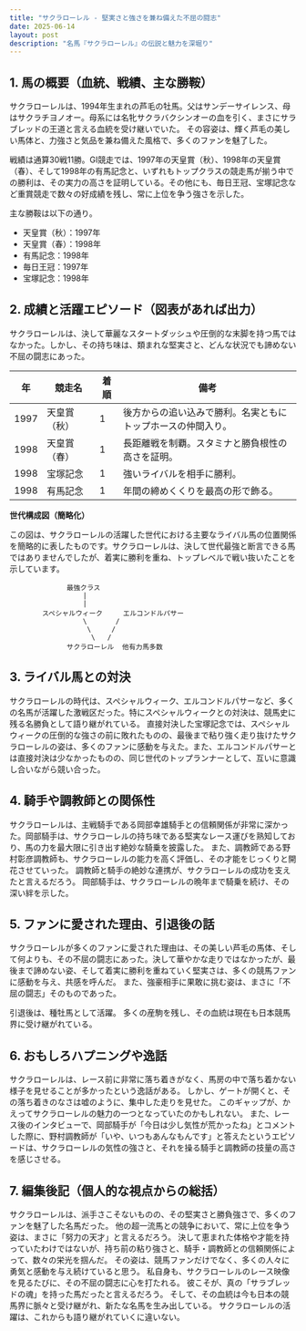 ```yaml
---
title: "サクラローレル - 堅実さと強さを兼ね備えた不屈の闘志"
date: 2025-06-14
layout: post
description: "名馬『サクラローレル』の伝説と魅力を深堀り"
---
```


## 1. 馬の概要（血統、戦績、主な勝鞍）

サクラローレルは、1994年生まれの芦毛の牡馬。父はサンデーサイレンス、母はサクラチヨノオー。母系には名牝サクラバクシンオーの血を引く、まさにサラブレッドの王道と言える血統を受け継いでいた。  その容姿は、輝く芦毛の美しい馬体と、力強さと気品を兼ね備えた風格で、多くのファンを魅了した。

戦績は通算30戦11勝。GI競走では、1997年の天皇賞（秋）、1998年の天皇賞（春）、そして1998年の有馬記念と、いずれもトップクラスの競走馬が揃う中での勝利は、その実力の高さを証明している。その他にも、毎日王冠、宝塚記念など重賞競走で数々の好成績を残し、常に上位を争う強さを示した。

主な勝鞍は以下の通り。

* 天皇賞（秋）：1997年
* 天皇賞（春）：1998年
* 有馬記念：1998年
* 毎日王冠：1997年
* 宝塚記念：1998年


## 2. 成績と活躍エピソード（図表があれば出力）

サクラローレルは、決して華麗なスタートダッシュや圧倒的な末脚を持つ馬ではなかった。しかし、その持ち味は、類まれな堅実さと、どんな状況でも諦めない不屈の闘志にあった。

| 年 | 競走名           | 着順 | 備考                                   |
|---|--------------------|-----|----------------------------------------|
| 1997 | 天皇賞（秋）     | 1   | 後方からの追い込みで勝利。名実ともにトップホースの仲間入り。 |
| 1998 | 天皇賞（春）     | 1   | 長距離戦を制覇。スタミナと勝負根性の高さを証明。         |
| 1998 | 宝塚記念         | 1   | 強いライバルを相手に勝利。                         |
| 1998 | 有馬記念         | 1   | 年間の締めくくりを最高の形で飾る。                   |


**世代構成図（簡略化）**

この図は、サクラローレルの活躍した世代における主要なライバル馬の位置関係を簡略的に表したものです。サクラローレルは、決して世代最強と断言できる馬ではありませんでしたが、着実に勝利を重ね、トップレベルで戦い抜いたことを示しています。

```
              最強クラス
                  |
                  |
        スペシャルウィーク     エルコンドルパサー
                  \       /
                   \     /
                    \   /
              サクラローレル  他有力馬多数
```


## 3. ライバル馬との対決

サクラローレルの時代は、スペシャルウィーク、エルコンドルパサーなど、多くの名馬が活躍した激戦区だった。特にスペシャルウィークとの対決は、競馬史に残る名勝負として語り継がれている。  直接対決した宝塚記念では、スペシャルウィークの圧倒的な強さの前に敗れたものの、最後まで粘り強く走り抜けたサクラローレルの姿は、多くのファンに感動を与えた。また、エルコンドルパサーとは直接対決は少なかったものの、同じ世代のトップランナーとして、互いに意識し合いながら競い合った。


## 4. 騎手や調教師との関係性

サクラローレルは、主戦騎手である岡部幸雄騎手との信頼関係が非常に深かった。岡部騎手は、サクラローレルの持ち味である堅実なレース運びを熟知しており、馬の力を最大限に引き出す絶妙な騎乗を披露した。  また、調教師である野村彰彦調教師も、サクラローレルの能力を高く評価し、その才能をじっくりと開花させていった。  調教師と騎手の絶妙な連携が、サクラローレルの成功を支えたと言えるだろう。  岡部騎手は、サクラローレルの晩年まで騎乗を続け、その深い絆を示した。


## 5. ファンに愛された理由、引退後の話

サクラローレルが多くのファンに愛された理由は、その美しい芦毛の馬体、そして何よりも、その不屈の闘志にあった。決して華やかな走りではなかったが、最後まで諦めない姿、そして着実に勝利を重ねていく堅実さは、多くの競馬ファンに感動を与え、共感を呼んだ。  また、強豪相手に果敢に挑む姿は、まさに「不屈の闘志」そのものであった。

引退後は、種牡馬として活躍。  多くの産駒を残し、その血統は現在も日本競馬界に受け継がれている。


## 6. おもしろハプニングや逸話

サクラローレルは、レース前に非常に落ち着きがなく、馬房の中で落ち着かない様子を見せることが多かったという逸話がある。  しかし、ゲートが開くと、その落ち着きのなさは嘘のように、集中した走りを見せた。  このギャップが、かえってサクラローレルの魅力の一つとなっていたのかもしれない。  また、レース後のインタビューで、岡部騎手が「今日は少し気性が荒かったね」とコメントした際に、野村調教師が「いや、いつもあんなもんです」と答えたというエピソードは、サクラローレルの気性の強さと、それを操る騎手と調教師の技量の高さを感じさせる。


## 7. 編集後記（個人的な視点からの総括）

サクラローレルは、派手さこそないものの、その堅実さと勝負強さで、多くのファンを魅了した名馬だった。  他の超一流馬との競争において、常に上位を争う姿は、まさに「努力の天才」と言えるだろう。  決して恵まれた体格や才能を持っていたわけではないが、持ち前の粘り強さと、騎手・調教師との信頼関係によって、数々の栄光を掴んだ。  その姿は、競馬ファンだけでなく、多くの人々に勇気と感動を与え続けていると思う。  私自身も、サクラローレルのレース映像を見るたびに、その不屈の闘志に心を打たれる。  彼こそが、真の「サラブレッドの魂」を持った馬だったと言えるだろう。  そして、その血統は今も日本の競馬界に脈々と受け継がれ、新たな名馬を生み出している。  サクラローレルの活躍は、これからも語り継がれていくに違いない。
